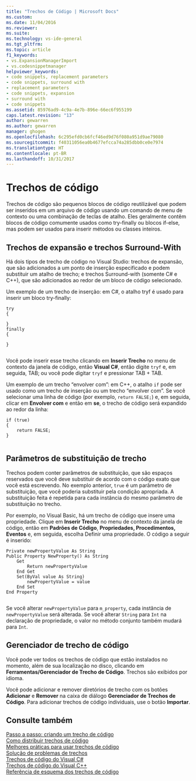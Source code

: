 ```yaml
---
title: "Trechos de Código | Microsoft Docs"
ms.custom: 
ms.date: 11/04/2016
ms.reviewer: 
ms.suite: 
ms.technology: vs-ide-general
ms.tgt_pltfrm: 
ms.topic: article
f1_keywords:
- vs.ExpansionManagerImport
- vs.codesnippetmanager
helpviewer_keywords:
- code snippets, replacement parameters
- code snippets, surround with
- replacement parameters
- code snippets, expansion
- surround with
- code snippets
ms.assetid: 85976ad9-4c9a-4e7b-896e-66ec6f955199
caps.latest.revision: "13"
author: gewarren
ms.author: gewarren
manager: ghogen
ms.openlocfilehash: 6c295efd0cb6fcf46ed9d76f080a951d9ae79080
ms.sourcegitcommit: f40311056ea0b4677efcca74a285dbb0ce0e7974
ms.translationtype: HT
ms.contentlocale: pt-BR
ms.lasthandoff: 10/31/2017
---
```

# <a name="code-snippets"></a>Trechos de código
Trechos de código são pequenos blocos de código reutilizável que podem ser inseridos em um arquivo de código usando um comando de menu de contexto ou uma combinação de teclas de atalho. Eles geralmente contêm blocos de código comumente usados como try-finally ou blocos if-else, mas podem ser usados para inserir métodos ou classes inteiros.  
  
## <a name="expansion-snippets-and-surround-with-snippets"></a>Trechos de expansão e trechos Surround-With  
 Há dois tipos de trecho de código no Visual Studio: trechos de expansão, que são adicionados a um ponto de inserção especificado e podem substituir um atalho de trecho; e trechos Surround-with (somente C# e C++), que são adicionados ao redor de um bloco de código selecionado.  
  
 Um exemplo de um trecho de inserção: em C#, o atalho tryf é usado para inserir um bloco try-finally:  
  
```  
try  
{  
  
}  
finally  
{  
  
}  
  
```  
  
 Você pode inserir esse trecho clicando em **Inserir Trecho** no menu de contexto da janela de código, então **Visual C#**, então digite `tryf` e, em seguida, TAB; ou você pode digitar `tryf` e pressionar TAB + TAB.  
  
 Um exemplo de um trecho “envolver com”: em C++, o atalho `if` pode ser usado como um trecho de inserção ou um trecho “envolver com”. Se você selecionar uma linha de código (por exemplo, `return FALSE;`) e, em seguida, clicar em **Envolver com** e então em **se**, o trecho de código será expandido ao redor da linha:  
  
```  
if (true)  
{  
    return FALSE;  
}  
  
```  
  
## <a name="snippet-replacement-parameters"></a>Parâmetros de substituição de trecho  
 Trechos podem conter parâmetros de substituição, que são espaços reservados que você deve substituir de acordo com o código exato que você está escrevendo. No exemplo anterior, `true` é um parâmetro de substituição, que você poderia substituir pela condição apropriada. A substituição feita é repetida para cada instância do mesmo parâmetro de substituição no trecho.  
  
 Por exemplo, no Visual Basic, há um trecho de código que insere uma propriedade. Clique em **Inserir Trecho** no menu de contexto da janela de código, então em **Padrões de Código**, **Propriedades, Procedimentos, Eventos** e, em seguida, escolha Definir uma propriedade. O código a seguir é inserido:  
  
```  
Private newPropertyValue As String  
Public Property NewProperty() As String  
    Get  
        Return newPropertyValue  
    End Get  
    Set(ByVal value As String)  
        newPropertyValue = value  
    End Set  
End Property  
  
```  
  
 Se você alterar `newPropertyValue` para `m_property`, cada instância de `newPropertyValue` será alterada. Se você alterar `String` para `Int` na declaração de propriedade, o valor no método conjunto também mudará para `Int`.  
  
## <a name="code-snippet-manager"></a>Gerenciador de trecho de código  
 Você pode ver todos os trechos de código que estão instalados no momento, além de sua localização no disco, clicando em **Ferramentas/Gerenciador de Trecho de Código**. Trechos são exibidos por idioma.  
  
 Você pode adicionar e remover diretórios de trecho com os botões **Adicionar** e **Remover** na caixa de diálogo **Gerenciador de Trechos de Código**. Para adicionar trechos de código individuais, use o botão **Importar**.  
  
## <a name="see-also"></a>Consulte também  
 [Passo a passo: criando um trecho de código](../ide/walkthrough-creating-a-code-snippet.md)   
 [Como distribuir trechos de código](../ide/how-to-distribute-code-snippets.md)   
 [Melhores práticas para usar trechos de código](../ide/best-practices-for-using-code-snippets.md)   
 [Solução de problemas de trechos](../ide/troubleshooting-snippets.md)   
 [Trechos de código do Visual C#](../ide/visual-csharp-code-snippets.md)   
 [Trechos de código do Visual C++](../ide/visual-cpp-code-snippets.md)   
 [Referência de esquema dos trechos de código](../ide/code-snippets-schema-reference.md)
